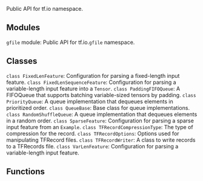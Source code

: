 Public API for tf.io namespace.
## Modules
`gfile` module: Public API for tf.io.`gfile` namespace.
## Classes
`class FixedLenFeature`: Configuration for parsing a fixed-length input feature.
`class FixedLenSequenceFeature`: Configuration for parsing a variable-length input feature into a `Tensor`.
`class PaddingFIFOQueue`: A FIFOQueue that supports batching variable-sized tensors by padding.
`class PriorityQueue`: A queue implementation that dequeues elements in prioritized order.
`class QueueBase`: Base class for queue implementations.
`class RandomShuffleQueue`: A queue implementation that dequeues elements in a random order.
`class SparseFeature`: Configuration for parsing a sparse input feature from an `Example`.
`class TFRecordCompressionType`: The type of compression for the record.
`class TFRecordOptions`: Options used for manipulating TFRecord files.
`class TFRecordWriter`: A class to write records to a TFRecords file.
`class VarLenFeature`: Configuration for parsing a variable-length input feature.
## Functions
